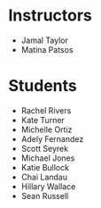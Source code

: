 # Instructors

- Jamal Taylor
- Matina Patsos

# Students

- Rachel Rivers
- Kate Turner
- Michelle Ortiz
- Adely Fernandez
- Scott Seyrek
- Michael Jones
- Katie Bullock
- Chai Landau
- Hillary Wallace
- Sean Russell
